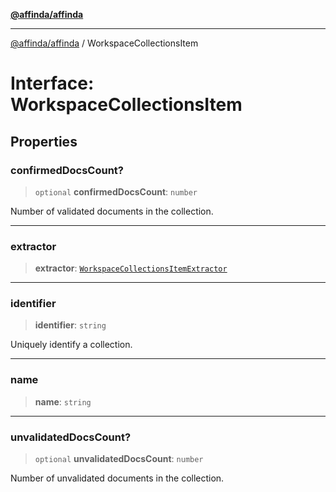 [**@affinda/affinda**](../README.md)

***

[@affinda/affinda](../globals.md) / WorkspaceCollectionsItem

# Interface: WorkspaceCollectionsItem

## Properties

### confirmedDocsCount?

> `optional` **confirmedDocsCount**: `number`

Number of validated documents in the collection.

***

### extractor

> **extractor**: [`WorkspaceCollectionsItemExtractor`](WorkspaceCollectionsItemExtractor.md)

***

### identifier

> **identifier**: `string`

Uniquely identify a collection.

***

### name

> **name**: `string`

***

### unvalidatedDocsCount?

> `optional` **unvalidatedDocsCount**: `number`

Number of unvalidated documents in the collection.
